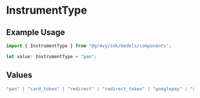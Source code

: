 # InstrumentType

## Example Usage

```typescript
import { InstrumentType } from "@gr4vy/sdk/models/components";

let value: InstrumentType = "pan";
```

## Values

```typescript
"pan" | "card_token" | "redirect" | "redirect_token" | "googlepay" | "applepay" | "network_token"
```
